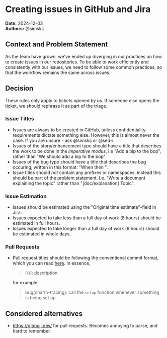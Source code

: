 # Creating issues in GitHub and Jira

**Date:** 2024-12-03<br/>
**Authors:** @simskij

## Context and Problem Statement

As the team have grown, we've ended up diverging in our practices on how to create issues in our
repositories. To be able to work efficiently and consistently with our issues, we need to follow some
common practices, so that the workflow remains the same across issues.

## Decision

These rules only apply to tickets opened by us. If someone else opens the ticket, we should
rephrase it as part of the triage.

### Issue Titles

- Issues are always to be created in GitHub, unless confidentiality requirements dictate something
  else. However, this is almost never the case. If you are unsure - ask @simskij or @sed-i.
- Issues of the story/enhancement type should have a title that describes the work to be done in
  the _imperative modus_, i.e "Add a bip to the bop", rather than "We should add a bip to the bop"
- Issues of the bug type should have a title that describes the bug occuring, written in
  this format: "When <condition> then <outcome>".
- Issue titles should _not_ contain any prefixes or namespaces, instead this should be part of
  the problem statement. I.e. "Write a document explaining the topic" rather than "[doc/explanation]
  Topic".

### Issue Estimation

- Issues should be estimated using the "Original time estimate"-field in Jira.
- Issues expected to take less than a full day of work (8 hours) should be estimated in full hours.
- Issues expected to take longer than a full day of work (8 hours) should be estimated in whole days.

### Pull Requests

- Pull request titles should be following the conventional commit format, which you can read
  [here](https://www.conventionalcommits.org/en/v1.0.0/). In essence,

  > <type>[(<scope>)]: description

  for example:

  > bug(charm-tracing): call the `setup` function whenever something is being set up

## Considered alternatives

- https://gitmoji.dev/ for pull requests. Becomes annoying to parse, and hard to remember.
